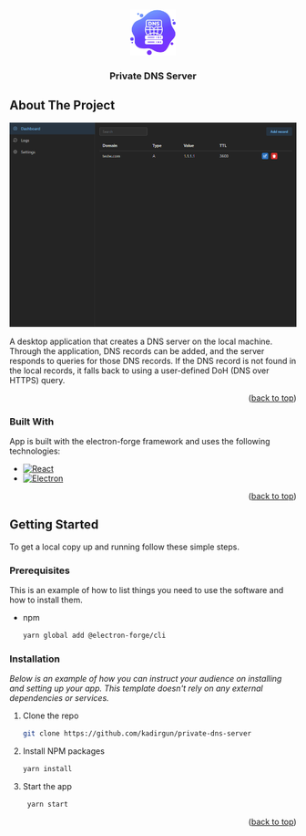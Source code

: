 <a id="readme-top"></a>

<!-- PROJECT LOGO -->
<br />
<div align="center">
  <a href="https://github.com/othneildrew/Best-README-Template">
    <img src="src/assets/icon.png" alt="Logo" width="80" height="80">
  </a>

  <h3 align="center">Private DNS Server</h3>
</div>

<!-- ABOUT THE PROJECT -->

## About The Project

![Product Name Screen Shot][product-screenshot]

A desktop application that creates a DNS server on the local machine. Through the application, DNS records can be added, and the server responds to queries for those DNS records. If the DNS record is not found in the local records, it falls back to using a user-defined DoH (DNS over HTTPS) query.

<p align="right">(<a href="#readme-top">back to top</a>)</p>

### Built With

App is built with the electron-forge framework and uses the following technologies:

- [![React][React.js]][React-url]
- [![Electron][Electron.js]][Electron-url]

<p align="right">(<a href="#readme-top">back to top</a>)</p>

<!-- GETTING STARTED -->

## Getting Started

To get a local copy up and running follow these simple steps.

### Prerequisites

This is an example of how to list things you need to use the software and how to install them.

- npm
  ```sh
  yarn global add @electron-forge/cli
  ```

### Installation

_Below is an example of how you can instruct your audience on installing and setting up your app. This template doesn't rely on any external dependencies or services._

1. Clone the repo
   ```sh
   git clone https://github.com/kadirgun/private-dns-server
   ```
2. Install NPM packages
   ```sh
   yarn install
   ```
3. Start the app
   ```sh
    yarn start
   ```

<p align="right">(<a href="#readme-top">back to top</a>)</p>

[contributors-shield]: https://img.shields.io/github/contributors/othneildrew/Best-README-Template.svg?style=for-the-badge
[contributors-url]: https://github.com/othneildrew/Best-README-Template/graphs/contributors
[forks-shield]: https://img.shields.io/github/forks/othneildrew/Best-README-Template.svg?style=for-the-badge
[forks-url]: https://github.com/othneildrew/Best-README-Template/network/members
[stars-shield]: https://img.shields.io/github/stars/othneildrew/Best-README-Template.svg?style=for-the-badge
[stars-url]: https://github.com/othneildrew/Best-README-Template/stargazers
[issues-shield]: https://img.shields.io/github/issues/othneildrew/Best-README-Template.svg?style=for-the-badge
[issues-url]: https://github.com/othneildrew/Best-README-Template/issues
[product-screenshot]: images/screenshot.png
[React.js]: https://img.shields.io/badge/React-20232A?style=for-the-badge&logo=react&logoColor=61DAFB
[React-url]: https://reactjs.org/
[Electron.js]: https://img.shields.io/badge/Electron-1b1c26?style=for-the-badge&logo=electron&logoColor=47848F
[Electron-url]: https://www.electronjs.org/
